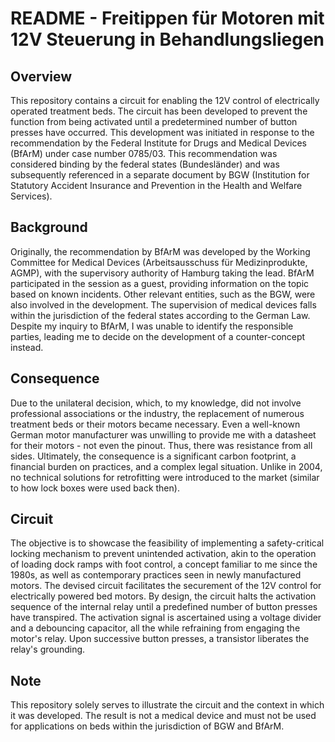 # README - Freitippen für Motoren mit 12V Steuerung in Behandlungsliegen

## Overview

This repository contains a circuit for enabling the 12V control of electrically operated treatment beds. The circuit has been developed to prevent the function from being activated until a predetermined number of button presses have occurred. This development was initiated in response to the recommendation by the Federal Institute for Drugs and Medical Devices (BfArM) under case number 0785/03. This recommendation was considered binding by the federal states (Bundesländer) and was subsequently referenced in a separate document by BGW (Institution for Statutory Accident Insurance and Prevention in the Health and Welfare Services).

## Background

Originally, the recommendation by BfArM was developed by the Working Committee for Medical Devices (Arbeitsausschuss für Medizinprodukte, AGMP), with the supervisory authority of Hamburg taking the lead. BfArM participated in the session as a guest, providing information on the topic based on known incidents. Other relevant entities, such as the BGW, were also involved in the development. The supervision of medical devices falls within the jurisdiction of the federal states according to the German Law. Despite my inquiry to BfArM, I was unable to identify the responsible parties, leading me to decide on the development of a counter-concept instead.

## Consequence

Due to the unilateral decision, which, to my knowledge, did not involve professional associations or the industry, the replacement of numerous treatment beds or their motors became necessary. Even a well-known German motor manufacturer was unwilling to provide me with a datasheet for their motors - not even the pinout. Thus, there was resistance from all sides. Ultimately, the consequence is a significant carbon footprint, a financial burden on practices, and a complex legal situation. Unlike in 2004, no technical solutions for retrofitting were introduced to the market (similar to how lock boxes were used back then).

## Circuit

The objective is to showcase the feasibility of implementing a safety-critical locking mechanism to prevent unintended activation, akin to the operation of loading dock ramps with foot control, a concept familiar to me since the 1980s, as well as contemporary practices seen in newly manufactured motors. The devised circuit facilitates the securement of the 12V control for electrically powered bed motors. By design, the circuit halts the activation sequence of the internal relay until a predefined number of button presses have transpired. The activation signal is ascertained using a voltage divider and a debouncing capacitor, all the while refraining from engaging the motor's relay. Upon successive button presses, a transistor liberates the relay's grounding.

## Note

This repository solely serves to illustrate the circuit and the context in which it was developed. The result is not a medical device and must not be used for applications on beds within the jurisdiction of BGW and BfArM.
